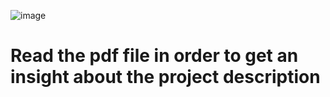 ![image](https://user-images.githubusercontent.com/86990997/193420233-d378d40e-e803-40dd-8bd3-6751789d8311.png)

# Read the pdf file in order to get an insight about the project description
